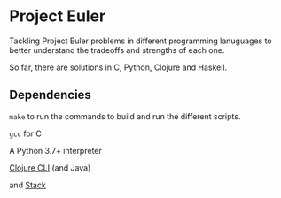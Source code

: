 # Project Euler

Tackling Project Euler problems in different programming lanuguages to better understand the tradeoffs and strengths of each one.

So far, there are solutions in C, Python, Clojure and Haskell.

## Dependencies

`make` to run the commands to build and run the different scripts.

`gcc` for C

A Python 3.7+ interpreter

[Clojure CLI](https://clojure.org/guides/getting_started) (and Java)

and [Stack](https://docs.haskellstack.org/en/stable/README/)

